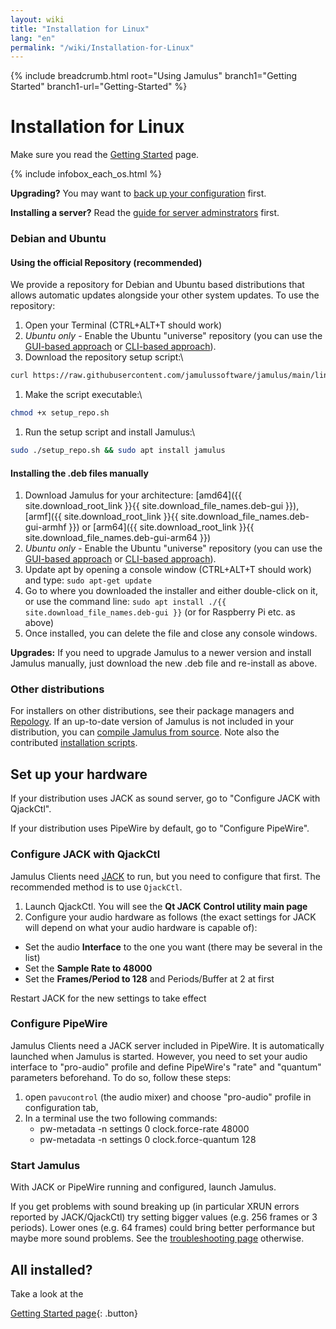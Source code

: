 ```yaml
---
layout: wiki
title: "Installation for Linux"
lang: "en"
permalink: "/wiki/Installation-for-Linux"
---
```


{% include breadcrumb.html root="Using Jamulus" branch1="Getting Started" branch1-url="Getting-Started" %}

# Installation for Linux

Make sure you read the [Getting Started](Getting-Started) page.

{% include infobox_each_os.html %}

**Upgrading?** You may want to [back up your configuration](Software-Manual#backing-up-jamulus) first.

**Installing a server?** Read the [guide for server adminstrators](Running-a-Server) first.

### Debian and Ubuntu

#### Using the official Repository (recommended)

We provide a repository for Debian and Ubuntu based distributions that allows automatic updates alongside your other system updates. To use the repository:

1. Open your Terminal (CTRL+ALT+T should work)
1. *Ubuntu only* - Enable the Ubuntu "universe" repository (you can use the [GUI-based approach](https://askubuntu.com/a/148645) or [CLI-based approach](https://askubuntu.com/a/227788)).
1. Download the repository setup script:\\
```bash
curl https://raw.githubusercontent.com/jamulussoftware/jamulus/main/linux/setup_repo.sh > setup_repo.sh
```
1. Make the script executable:\\
```bash
chmod +x setup_repo.sh
```
1. Run the setup script and install Jamulus:\\
```bash
sudo ./setup_repo.sh && sudo apt install jamulus
```

#### Installing the .deb files manually

1. Download Jamulus for your architecture: [amd64]({{ site.download_root_link }}{{ site.download_file_names.deb-gui }}), [armf]({{ site.download_root_link }}{{ site.download_file_names.deb-gui-armhf }}) or [arm64]({{ site.download_root_link }}{{ site.download_file_names.deb-gui-arm64 }})
1. *Ubuntu only* - Enable the Ubuntu "universe" repository (you can use the [GUI-based approach](https://askubuntu.com/a/148645) or [CLI-based approach](https://askubuntu.com/a/227788)).
1. Update apt by opening a console window (CTRL+ALT+T should work) and type: `sudo apt-get update`
1. Go to where you downloaded the installer and either double-click on it, or use the command line: `sudo apt install ./{{ site.download_file_names.deb-gui }}` (or for Raspberry Pi etc. as above)
1. Once installed, you can delete the file and close any console windows.

**Upgrades:** If you need to upgrade Jamulus to a newer version and install Jamulus manually, just download the new .deb file and re-install as above.

### Other distributions

For installers on other distributions, see their package managers and [Repology](https://repology.org/project/jamulus/versions). If an up-to-date version of Jamulus is not included in your distribution, you can [compile Jamulus from source](https://github.com/jamulussoftware/jamulus/blob/main/COMPILING.md). Note also the contributed [installation scripts](https://github.com/jamulussoftware/installscripts).

## Set up your hardware

If your distribution uses JACK as sound server, go to "Configure JACK with QjackCtl".

If your distribution uses PipeWire by default, go to "Configure PipeWire".

### Configure JACK with QjackCtl

Jamulus Clients need [JACK](https://jackaudio.org/) to run, but you need to configure that first. The recommended method is to use `QjackCtl`.

1. Launch QjackCtl. You will see the **Qt JACK Control utility main page**
2. Configure your audio hardware as follows (the exact settings for JACK will depend on what your audio hardware is capable of):

- Set the audio **Interface** to the one you want (there may be several in the list)
- Set the **Sample Rate to 48000**
- Set the **Frames/Period to 128** and Periods/Buffer at 2 at first

Restart JACK for the new settings to take effect

### Configure PipeWire

Jamulus Clients need a JACK server included in PipeWire. It is automatically launched when Jamulus is started.
However, you need to set your audio interface to "pro-audio" profile and define PipeWire's "rate" and "quantum" parameters beforehand.
To do so, follow these steps:
1. open `pavucontrol` (the audio mixer) and choose "pro-audio" profile in configuration tab,
2. In a terminal use the two following commands:
   - pw-metadata -n settings 0 clock.force-rate 48000
   - pw-metadata -n settings 0 clock.force-quantum 128

### Start Jamulus

With JACK or PipeWire running and configured, launch Jamulus.

If you get problems with sound breaking up (in particular XRUN errors reported by JACK/QjackCtl) try setting bigger values (e.g. 256 frames or 3 periods). Lower ones (e.g. 64 frames) could bring better performance but maybe more sound problems. See the [troubleshooting page](Client-Troubleshooting) otherwise.

## All installed?

Take a look at the

[Getting Started page](Getting-Started){: .button}
